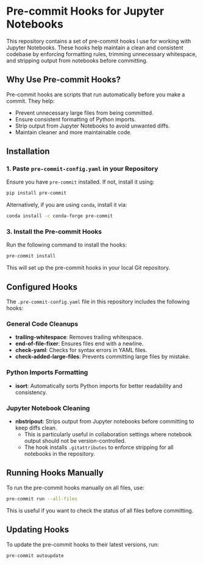 # Pre-commit Hooks for Jupyter Notebooks

This repository contains a set of pre-commit hooks I use for working with Jupyter Notebooks. These hooks help maintain a clean and consistent codebase by enforcing formatting rules, trimming unnecessary whitespace, and stripping output from notebooks before committing.

## Why Use Pre-commit Hooks?
Pre-commit hooks are scripts that run automatically before you make a commit. They help:
- Prevent unnecessary large files from being committed.
- Ensure consistent formatting of Python imports.
- Strip output from Jupyter Notebooks to avoid unwanted diffs.
- Maintain cleaner and more maintainable code.

## Installation
### 1. Paste `pre-commit-config.yaml` in your Repository 
Ensure you have `pre-commit` installed. If not, install it using:

```bash
pip install pre-commit
```

Alternatively, if you are using `conda`, install it via:

```bash
conda install -c conda-forge pre-commit
```

### 3. Install the Pre-commit Hooks
Run the following command to install the hooks:

```bash
pre-commit install
```

This will set up the pre-commit hooks in your local Git repository.

## Configured Hooks
The `.pre-commit-config.yaml` file in this repository includes the following hooks:

### General Code Cleanups
- **trailing-whitespace**: Removes trailing whitespace.
- **end-of-file-fixer**: Ensures files end with a newline.
- **check-yaml**: Checks for syntax errors in YAML files.
- **check-added-large-files**: Prevents committing large files by mistake.

### Python Imports Formatting
- **isort**: Automatically sorts Python imports for better readability and consistency.

### Jupyter Notebook Cleaning
- **nbstripout**: Strips output from Jupyter notebooks before committing to keep diffs clean.
  - This is particularly useful in collaboration settings where notebook output should not be version-controlled.
  - The hook installs `.gitattributes` to enforce stripping for all notebooks in the repository.

## Running Hooks Manually
To run the pre-commit hooks manually on all files, use:

```bash
pre-commit run --all-files
```

This is useful if you want to check the status of all files before committing.

## Updating Hooks
To update the pre-commit hooks to their latest versions, run:

```bash
pre-commit autoupdate
```
